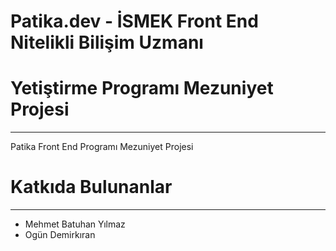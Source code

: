 # Patika.dev - İSMEK Front End Nitelikli Bilişim Uzmanı 
# Yetiştirme Programı Mezuniyet Projesi
---
Patika Front End Programı Mezuniyet Projesi



# Katkıda Bulunanlar
---
 - Mehmet Batuhan Yılmaz
 - Ogün Demirkıran

